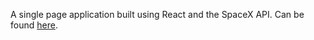 A single page application built using React and the SpaceX API.
Can be found [here](http://solaomi.com/spaceX/#/).

